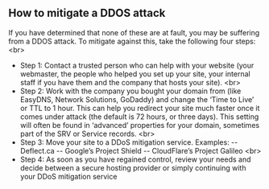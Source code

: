 
## How to mitigate a DDOS attack

If you have determined that none of these are at fault, you may be suffering from a DDOS attack. To mitigate against this, take the following four steps:
&lt;br&gt;
- Step 1: Contact a trusted person who can help with your website (your webmaster, the people who helped you set up your site, your internal staff if you have them and the company that hosts your site).
&lt;br&gt;
- Step 2: Work with the company you bought your domain from (like EasyDNS, Network Solutions, GoDaddy) and change the ‘Time to Live’ or TTL to 1 hour. This can help you redirect your site much faster once it comes under attack (the default is 72 hours, or three days). This setting will often be found in ‘advanced’ properties for your domain, sometimes part of the SRV or Service records.
&lt;br&gt;
- Step 3: Move your site to a DDoS mitigation service.  Examples:
-- Deflect.ca
-- Google’s Project Shield
-- CloudFlare’s Project Galileo
&lt;br&gt;
- Step 4: As soon as you have regained control, review your needs and decide between a secure hosting provider or simply continuing with your DDoS mitigation service

